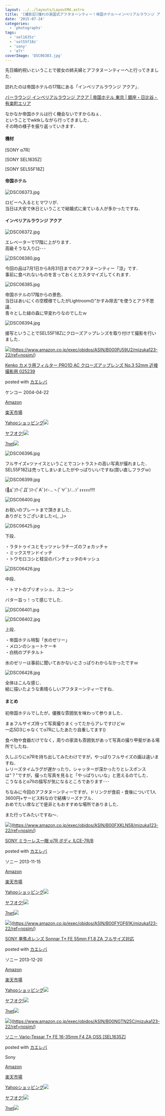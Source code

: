 ```yaml
---
layout: ../../layouts/LayoutMd.astro
title: '[撮影記]憧れの英国式アフタヌーンティー！帝国ホテル～インペリアルラウンジ アクア～'
date: '2015-07-24'
categories:
  - 'photographs'
tags:
  - 'sel1635z'
  - 'sel55f18z'
  - 'sony'
  - 'α7r'
coverImage: 'DSC06383.jpg'
---
```


先日婚約祝いということで彼女の姉夫婦とアフタヌーンティーへと行ってきました．

訪れたのは帝国ホテルの17階にある「インペリアルラウンジ アクア」．

[バーラウンジ インペリアルラウンジ アクア \| 帝国ホテル 東京 \| 銀座・日比谷・有楽町エリア](https://www.imperialhotel.co.jp/j/tokyo/restaurant/imperial_aqua/)

なかなか帝国ホテルは行く機会ないですからねぇ．  
ということでwktkしながら行ってきました．  
その時の様子を振り返っていきます．

#### 機材

[SONY α7R]

[SONY SEL1635Z]

[SONY SEL55F18Z]

#### 帝国ホテル

![DSC06373.jpg](/archive/images/19292739863_72aa0c3597_b.jpg)

ロビーへ入るとヒマワリが．  
当日は大安で休日ということで結婚式に来ている人が多かったですね．

#### インペリアルラウンジ アクア

![DSC06372.jpg](/archive/images/19725654470_d3b69c4d35_b.jpg)

エレベーターで17階に上がります．  
高級そうな入り口･･･

![DSC06380.jpg](/archive/images/19727052619_cb65956ce5_b.jpg)

今回の品は7月1日から8月31日までのアフタヌーンティー「涼」です．  
事前に食べれないものを言っておくとカスタマイズしてくれます．

![DSC06385.jpg](/archive/images/19291123514_1ec71240ca_b.jpg)

帝国ホテルの17階からの景色．  
当日はあいにくの空模様でしたがLightroomの”かすみ除去”を使うとアラ不思議．  
青々とした緑の森に早変わりなのでしたｗ

![DSC06394.jpg](/archive/images/19727090959_0170d793ec_b.jpg)

接写ということでSEL55F18Zにクローズアップレンズを取り付けて撮影を行いました．

![](/archive/images/41VDvDMhB5L._SL160_.jpg)](https://www.amazon.co.jp/exec/obidos/ASIN/B000PJ59U2/mizuka123-22/ref=nosim/)

[Kenko カメラ用フィルター PRO1D AC クローズアップレンズ No.3 52mm 近接撮影用 025239](https://www.amazon.co.jp/exec/obidos/ASIN/B000PJ59U2/mizuka123-22/ref=nosim/)

posted with [カエレバ](http://kaereba.com)

ケンコー 2004-04-22

[Amazon](http://www.amazon.co.jp/gp/search?keywords=Kenko%20%83J%83%81%83%89%97p%83t%83B%83%8B%83%5E%81%5B%20PRO1D%20AC%20%83N%83%8D%81%5B%83Y%83A%83b%83v%83%8C%83%93%83Y%20No.3%2052mm%20%8B%DF%90%DA%8EB%89e%97p%20025239&__mk_ja_JP=%83J%83%5E%83J%83i&tag=mizuka123-22)

[楽天市場](http://hb.afl.rakuten.co.jp/hgc/032b53ee.4b34c5ee.0f4a541e.f440145e/?pc=http%3A%2F%2Fsearch.rakuten.co.jp%2Fsearch%2Fmall%2FKenko%2520%25E3%2582%25AB%25E3%2583%25A1%25E3%2583%25A9%25E7%2594%25A8%25E3%2583%2595%25E3%2582%25A3%25E3%2583%25AB%25E3%2582%25BF%25E3%2583%25BC%2520PRO1D%2520AC%2520%25E3%2582%25AF%25E3%2583%25AD%25E3%2583%25BC%25E3%2582%25BA%25E3%2582%25A2%25E3%2583%2583%25E3%2583%2597%25E3%2583%25AC%25E3%2583%25B3%25E3%2582%25BA%2520No.3%252052mm%2520%25E8%25BF%2591%25E6%258E%25A5%25E6%2592%25AE%25E5%25BD%25B1%25E7%2594%25A8%2520025239%2F-%2Ff.1-p.1-s.1-sf.0-st.A-v.2%3Fx%3D0%26scid%3Daf_ich_link_urltxt%26m%3Dhttp%3A%2F%2Fm.rakuten.co.jp%2F)

[Yahooショッピング![](//ad.jp.ap.valuecommerce.com/servlet/gifbanner?sid=3066752&pid=881990642)](//ck.jp.ap.valuecommerce.com/servlet/referral?sid=3066752&pid=881990642&vc_url=http%3A%2F%2Fsearch.shopping.yahoo.co.jp%2Fsearch%3Fp%3DKenko%2520%25E3%2582%25AB%25E3%2583%25A1%25E3%2583%25A9%25E7%2594%25A8%25E3%2583%2595%25E3%2582%25A3%25E3%2583%25AB%25E3%2582%25BF%25E3%2583%25BC%2520PRO1D%2520AC%2520%25E3%2582%25AF%25E3%2583%25AD%25E3%2583%25BC%25E3%2582%25BA%25E3%2582%25A2%25E3%2583%2583%25E3%2583%2597%25E3%2583%25AC%25E3%2583%25B3%25E3%2582%25BA%2520No.3%252052mm%2520%25E8%25BF%2591%25E6%258E%25A5%25E6%2592%25AE%25E5%25BD%25B1%25E7%2594%25A8%2520025239)

[ヤフオク!![](//ad.jp.ap.valuecommerce.com/servlet/gifbanner?sid=3066752&pid=881990645)](//ck.jp.ap.valuecommerce.com/servlet/referral?sid=3066752&pid=881990645&vc_url=http%3A%2F%2Fauctions.search.yahoo.co.jp%2Fsearch%3Fvo%3D%26ve%3D%26auccat%3D0%26aucminprice%3D%26aucmaxprice%3D%26aucmin_bidorbuy_price%3D%26aucmax_bidorbuy_price%3D%26loc_cd%3D0%26abatch%3D0%26istatus%3D0%26filtered%3D1%26ei%3DUTF-8%26tab_ex%3Dcommerce%26va%3DKenko%2520%25E3%2582%25AB%25E3%2583%25A1%25E3%2583%25A9%25E7%2594%25A8%25E3%2583%2595%25E3%2582%25A3%25E3%2583%25AB%25E3%2582%25BF%25E3%2583%25BC%2520PRO1D%2520AC%2520%25E3%2582%25AF%25E3%2583%25AD%25E3%2583%25BC%25E3%2582%25BA%25E3%2582%25A2%25E3%2583%2583%25E3%2583%2597%25E3%2583%25AC%25E3%2583%25B3%25E3%2582%25BA%2520No.3%252052mm%2520%25E8%25BF%2591%25E6%258E%25A5%25E6%2592%25AE%25E5%25BD%25B1%25E7%2594%25A8%2520025239)

[7net![](http://atq.ad.valuecommerce.com/servlet/atq/gifbanner?sid=3066752&pid=881990643)](//ck.jp.ap.valuecommerce.com/servlet/referral?sid=3066752&pid=881990643&vc_url=http%3A%2F%2Fwww.7netshopping.jp%2Fall%2Fsearch_result%2F-%2Fbprice%2Foff%2Fsort%2F0%2Fkword_in%2FKenko%2520%25E3%2582%25AB%25E3%2583%25A1%25E3%2583%25A9%25E7%2594%25A8%25E3%2583%2595%25E3%2582%25A3%25E3%2583%25AB%25E3%2582%25BF%25E3%2583%25BC%2520PRO1D%2520AC%2520%25E3%2582%25AF%25E3%2583%25AD%25E3%2583%25BC%25E3%2582%25BA%25E3%2582%25A2%25E3%2583%2583%25E3%2583%2597%25E3%2583%25AC%25E3%2583%25B3%25E3%2582%25BA%2520No.3%252052mm%2520%25E8%25BF%2591%25E6%258E%25A5%25E6%2592%25AE%25E5%25BD%25B1%25E7%2594%25A8%2520025239%2FallGoods%2Fon%2Fsubmit.x%2F30%2Fdisp_result%2F1%2Fsubmit.y%2F9%2Fprvlg%2Foff%2Fnobuy%2Fon%2FsetProduct%2Foff%2Foop%2Fon%2Fctgy%2Fall%2FfromKeywordSearch%2Ftrue)

![DSC06396.jpg](/archive/images/19727100609_221d94d422_b.jpg)

フルサイズ×ツァイスということでコントラストの高い写真が撮れました．  
SEL55F18Zは売ってしまいましたがやっぱりいいですね(買い直しフラグｗ)

![DSC06399.jpg](/archive/images/19918857531_4325631509_b.jpg)

(ﾟдﾟ)ｳ-(ﾟДﾟ)ﾏｰ(ﾟAﾟ)ｲ-…ヽ(ﾟ∀ﾟ)ﾉ…ｿﾞｫｫｫｫｫ!!!!

![DSC06400.jpg](/archive/images/19918864021_6cb7cb5494_b.jpg)

お祝いのプレートまで頂きました．  
ありがとうございました<(\_ \_)>

![DSC06425.jpg](/archive/images/19887602646_863c793e21_b.jpg)

下段．

・ラタトゥイユとモッツァレラチーズのフォカッチャ  
・ミックスサンドイッチ  
・トウモロコシと枝豆のパンチェッタのキッシュ

![DSC06426.jpg](/archive/images/19918906141_bdbe58a453_b.jpg)

中段．

・トマトのブリオッシュ、スコーン

バター旨っ！って感じでした．

![DSC06401.jpg](/archive/images/19292849673_291236af22_b.jpg)

![DSC06402.jpg](/archive/images/19292858423_c9aaace33f_b.jpg)

上段．

・帝国ホテル特製「水のゼリー」  
・メロンのショートケーキ  
・白桃のプチタルト

水のゼリーは事前に聞いておかないとさっぱりわからなかったですｗ

![DSC06428.jpg](/archive/images/19725811958_41dc37c0ac_b.jpg)

全体はこんな感じ．  
絵に描いたような素晴らしいアフタヌーンティーですね．

#### まとめ

初帝国ホテルでしたが，優雅な雰囲気を味わって参りました．

まぁフルサイズ持って写真撮りまくってたからアレですけどｗ  
一応5D3じゃなくてα7Rにしたあたり自重してます()

食べ物や食器だけでなく，周りの家具も雰囲気があって写真の撮り甲斐がある場所でしたね．

久しぶりにα7Rを持ち出してみたわけですが，やっぱりフルサイズの画は違いますね．  
レリーズタイムラグが遅かったり，シャッターが深かったりとレスポンスは"？"ですが，撮った写真を見ると「やっぱりいいな」と思えるのでした．  
こうなるとα7Ⅱの描写が気になるところであります･･･

ちなみに今回のアフタヌーンティーですが，ドリンクが食前・食後について1人3600円+サービス料なので結構リーズナブル．  
おめでたい席などで是非ともおすすめな場所でありました．

また行ってみたいですね～．

![](/archive/images/41SSfTbp1CL._SL160_.jpg)](https://www.amazon.co.jp/exec/obidos/ASIN/B00FXKLN58/mizuka123-22/ref=nosim/)

[SONY ミラーレス一眼 α7R ボディ ILCE-7R/B](https://www.amazon.co.jp/exec/obidos/ASIN/B00FXKLN58/mizuka123-22/ref=nosim/)

posted with [カエレバ](http://kaereba.com)

ソニー 2013-11-15

[Amazon](http://www.amazon.co.jp/gp/search?keywords=SONY%20%83~%83%89%81%5B%83%8C%83X%88%EA%8A%E1%20%83%BF7R%20%83%7B%83f%83B%20ILCE-7R%2FB&__mk_ja_JP=%83J%83%5E%83J%83i&tag=mizuka123-22)

[楽天市場](http://hb.afl.rakuten.co.jp/hgc/032b53ee.4b34c5ee.0f4a541e.f440145e/?pc=http%3A%2F%2Fsearch.rakuten.co.jp%2Fsearch%2Fmall%2FSONY%2520%25E3%2583%259F%25E3%2583%25A9%25E3%2583%25BC%25E3%2583%25AC%25E3%2582%25B9%25E4%25B8%2580%25E7%259C%25BC%2520%25CE%25B17R%2520%25E3%2583%259C%25E3%2583%2587%25E3%2582%25A3%2520ILCE-7R%252FB%2F-%2Ff.1-p.1-s.1-sf.0-st.A-v.2%3Fx%3D0%26scid%3Daf_ich_link_urltxt%26m%3Dhttp%3A%2F%2Fm.rakuten.co.jp%2F)

[Yahooショッピング![](//ad.jp.ap.valuecommerce.com/servlet/gifbanner?sid=3066752&pid=881990642)](//ck.jp.ap.valuecommerce.com/servlet/referral?sid=3066752&pid=881990642&vc_url=http%3A%2F%2Fsearch.shopping.yahoo.co.jp%2Fsearch%3Fp%3DSONY%2520%25E3%2583%259F%25E3%2583%25A9%25E3%2583%25BC%25E3%2583%25AC%25E3%2582%25B9%25E4%25B8%2580%25E7%259C%25BC%2520%25CE%25B17R%2520%25E3%2583%259C%25E3%2583%2587%25E3%2582%25A3%2520ILCE-7R%252FB)

[ヤフオク!![](//ad.jp.ap.valuecommerce.com/servlet/gifbanner?sid=3066752&pid=881990645)](//ck.jp.ap.valuecommerce.com/servlet/referral?sid=3066752&pid=881990645&vc_url=http%3A%2F%2Fauctions.search.yahoo.co.jp%2Fsearch%3Fvo%3D%26ve%3D%26auccat%3D0%26aucminprice%3D%26aucmaxprice%3D%26aucmin_bidorbuy_price%3D%26aucmax_bidorbuy_price%3D%26loc_cd%3D0%26abatch%3D0%26istatus%3D0%26filtered%3D1%26ei%3DUTF-8%26tab_ex%3Dcommerce%26va%3DSONY%2520%25E3%2583%259F%25E3%2583%25A9%25E3%2583%25BC%25E3%2583%25AC%25E3%2582%25B9%25E4%25B8%2580%25E7%259C%25BC%2520%25CE%25B17R%2520%25E3%2583%259C%25E3%2583%2587%25E3%2582%25A3%2520ILCE-7R%252FB)

[7net![](http://atq.ad.valuecommerce.com/servlet/atq/gifbanner?sid=3066752&pid=881990643)](//ck.jp.ap.valuecommerce.com/servlet/referral?sid=3066752&pid=881990643&vc_url=http%3A%2F%2Fwww.7netshopping.jp%2Fall%2Fsearch_result%2F-%2Fbprice%2Foff%2Fsort%2F0%2Fkword_in%2FSONY%2520%25E3%2583%259F%25E3%2583%25A9%25E3%2583%25BC%25E3%2583%25AC%25E3%2582%25B9%25E4%25B8%2580%25E7%259C%25BC%2520%25CE%25B17R%2520%25E3%2583%259C%25E3%2583%2587%25E3%2582%25A3%2520ILCE-7R%252FB%2FallGoods%2Fon%2Fsubmit.x%2F30%2Fdisp_result%2F1%2Fsubmit.y%2F9%2Fprvlg%2Foff%2Fnobuy%2Fon%2FsetProduct%2Foff%2Foop%2Fon%2Fctgy%2Fall%2FfromKeywordSearch%2Ftrue)

![](/archive/images/41MGNTkW0pL._SL160_.jpg)](https://www.amazon.co.jp/exec/obidos/ASIN/B00FYOF61K/mizuka123-22/ref=nosim/)

[SONY 単焦点レンズ Sonnar T\* FE 55mm F1.8 ZA フルサイズ対応](https://www.amazon.co.jp/exec/obidos/ASIN/B00FYOF61K/mizuka123-22/ref=nosim/)

posted with [カエレバ](http://kaereba.com)

ソニー 2013-12-20

[Amazon](http://www.amazon.co.jp/gp/search?keywords=SONY%20%92P%8F%C5%93_%83%8C%83%93%83Y%20Sonnar%20T%2A%20FE%2055mm%20F1.8%20ZA%20%83t%83%8B%83T%83C%83Y%91%CE%89%9E&__mk_ja_JP=%83J%83%5E%83J%83i&tag=mizuka123-22)

[楽天市場](http://hb.afl.rakuten.co.jp/hgc/032b53ee.4b34c5ee.0f4a541e.f440145e/?pc=http%3A%2F%2Fsearch.rakuten.co.jp%2Fsearch%2Fmall%2FSONY%2520%25E5%258D%2598%25E7%2584%25A6%25E7%2582%25B9%25E3%2583%25AC%25E3%2583%25B3%25E3%2582%25BA%2520Sonnar%2520T%252A%2520FE%252055mm%2520F1.8%2520ZA%2520%25E3%2583%2595%25E3%2583%25AB%25E3%2582%25B5%25E3%2582%25A4%25E3%2582%25BA%25E5%25AF%25BE%25E5%25BF%259C%2F-%2Ff.1-p.1-s.1-sf.0-st.A-v.2%3Fx%3D0%26scid%3Daf_ich_link_urltxt%26m%3Dhttp%3A%2F%2Fm.rakuten.co.jp%2F)

[Yahooショッピング![](//ad.jp.ap.valuecommerce.com/servlet/gifbanner?sid=3066752&pid=881990642)](//ck.jp.ap.valuecommerce.com/servlet/referral?sid=3066752&pid=881990642&vc_url=http%3A%2F%2Fsearch.shopping.yahoo.co.jp%2Fsearch%3Fp%3DSONY%2520%25E5%258D%2598%25E7%2584%25A6%25E7%2582%25B9%25E3%2583%25AC%25E3%2583%25B3%25E3%2582%25BA%2520Sonnar%2520T%252A%2520FE%252055mm%2520F1.8%2520ZA%2520%25E3%2583%2595%25E3%2583%25AB%25E3%2582%25B5%25E3%2582%25A4%25E3%2582%25BA%25E5%25AF%25BE%25E5%25BF%259C)

[ヤフオク!![](//ad.jp.ap.valuecommerce.com/servlet/gifbanner?sid=3066752&pid=881990645)](//ck.jp.ap.valuecommerce.com/servlet/referral?sid=3066752&pid=881990645&vc_url=http%3A%2F%2Fauctions.search.yahoo.co.jp%2Fsearch%3Fvo%3D%26ve%3D%26auccat%3D0%26aucminprice%3D%26aucmaxprice%3D%26aucmin_bidorbuy_price%3D%26aucmax_bidorbuy_price%3D%26loc_cd%3D0%26abatch%3D0%26istatus%3D0%26filtered%3D1%26ei%3DUTF-8%26tab_ex%3Dcommerce%26va%3DSONY%2520%25E5%258D%2598%25E7%2584%25A6%25E7%2582%25B9%25E3%2583%25AC%25E3%2583%25B3%25E3%2582%25BA%2520Sonnar%2520T%252A%2520FE%252055mm%2520F1.8%2520ZA%2520%25E3%2583%2595%25E3%2583%25AB%25E3%2582%25B5%25E3%2582%25A4%25E3%2582%25BA%25E5%25AF%25BE%25E5%25BF%259C)

[7net![](http://atq.ad.valuecommerce.com/servlet/atq/gifbanner?sid=3066752&pid=881990643)](//ck.jp.ap.valuecommerce.com/servlet/referral?sid=3066752&pid=881990643&vc_url=http%3A%2F%2Fwww.7netshopping.jp%2Fall%2Fsearch_result%2F-%2Fbprice%2Foff%2Fsort%2F0%2Fkword_in%2FSONY%2520%25E5%258D%2598%25E7%2584%25A6%25E7%2582%25B9%25E3%2583%25AC%25E3%2583%25B3%25E3%2582%25BA%2520Sonnar%2520T%252A%2520FE%252055mm%2520F1.8%2520ZA%2520%25E3%2583%2595%25E3%2583%25AB%25E3%2582%25B5%25E3%2582%25A4%25E3%2582%25BA%25E5%25AF%25BE%25E5%25BF%259C%2FallGoods%2Fon%2Fsubmit.x%2F30%2Fdisp_result%2F1%2Fsubmit.y%2F9%2Fprvlg%2Foff%2Fnobuy%2Fon%2FsetProduct%2Foff%2Foop%2Fon%2Fctgy%2Fall%2FfromKeywordSearch%2Ftrue)

![](/archive/images/41n4Q9z2xwL._SL160_.jpg)](https://www.amazon.co.jp/exec/obidos/ASIN/B00NGTN25C/mizuka123-22/ref=nosim/)

[ソニー Vario-Tessar T\* FE 16-35mm F4 ZA OSS \[SEL1635Z\]](https://www.amazon.co.jp/exec/obidos/ASIN/B00NGTN25C/mizuka123-22/ref=nosim/)

posted with [カエレバ](http://kaereba.com)

Sony

[Amazon](http://www.amazon.co.jp/gp/search?keywords=%83%5C%83j%81%5B%20Vario-Tessar%20T%2A%20FE%2016-35mm%20F4%20ZA%20OSS%20%5BSEL1635Z%5D&__mk_ja_JP=%83J%83%5E%83J%83i&tag=mizuka123-22)

[楽天市場](http://hb.afl.rakuten.co.jp/hgc/032b53ee.4b34c5ee.0f4a541e.f440145e/?pc=http%3A%2F%2Fsearch.rakuten.co.jp%2Fsearch%2Fmall%2F%25E3%2582%25BD%25E3%2583%258B%25E3%2583%25BC%2520Vario-Tessar%2520T%252A%2520FE%252016-35mm%2520F4%2520ZA%2520OSS%2520%255BSEL1635Z%255D%2F-%2Ff.1-p.1-s.1-sf.0-st.A-v.2%3Fx%3D0%26scid%3Daf_ich_link_urltxt%26m%3Dhttp%3A%2F%2Fm.rakuten.co.jp%2F)

[Yahooショッピング![](//ad.jp.ap.valuecommerce.com/servlet/gifbanner?sid=3066752&pid=881990642)](//ck.jp.ap.valuecommerce.com/servlet/referral?sid=3066752&pid=881990642&vc_url=http%3A%2F%2Fsearch.shopping.yahoo.co.jp%2Fsearch%3Fp%3D%25E3%2582%25BD%25E3%2583%258B%25E3%2583%25BC%2520Vario-Tessar%2520T%252A%2520FE%252016-35mm%2520F4%2520ZA%2520OSS%2520%255BSEL1635Z%255D)

[ヤフオク!![](//ad.jp.ap.valuecommerce.com/servlet/gifbanner?sid=3066752&pid=881990645)](//ck.jp.ap.valuecommerce.com/servlet/referral?sid=3066752&pid=881990645&vc_url=http%3A%2F%2Fauctions.search.yahoo.co.jp%2Fsearch%3Fvo%3D%26ve%3D%26auccat%3D0%26aucminprice%3D%26aucmaxprice%3D%26aucmin_bidorbuy_price%3D%26aucmax_bidorbuy_price%3D%26loc_cd%3D0%26abatch%3D0%26istatus%3D0%26filtered%3D1%26ei%3DUTF-8%26tab_ex%3Dcommerce%26va%3D%25E3%2582%25BD%25E3%2583%258B%25E3%2583%25BC%2520Vario-Tessar%2520T%252A%2520FE%252016-35mm%2520F4%2520ZA%2520OSS%2520%255BSEL1635Z%255D)

[7net![](http://atq.ad.valuecommerce.com/servlet/atq/gifbanner?sid=3066752&pid=881990643)](//ck.jp.ap.valuecommerce.com/servlet/referral?sid=3066752&pid=881990643&vc_url=http%3A%2F%2Fwww.7netshopping.jp%2Fall%2Fsearch_result%2F-%2Fbprice%2Foff%2Fsort%2F0%2Fkword_in%2F%25E3%2582%25BD%25E3%2583%258B%25E3%2583%25BC%2520Vario-Tessar%2520T%252A%2520FE%252016-35mm%2520F4%2520ZA%2520OSS%2520%255BSEL1635Z%255D%2FallGoods%2Fon%2Fsubmit.x%2F30%2Fdisp_result%2F1%2Fsubmit.y%2F9%2Fprvlg%2Foff%2Fnobuy%2Fon%2FsetProduct%2Foff%2Foop%2Fon%2Fctgy%2Fall%2FfromKeywordSearch%2Ftrue)
